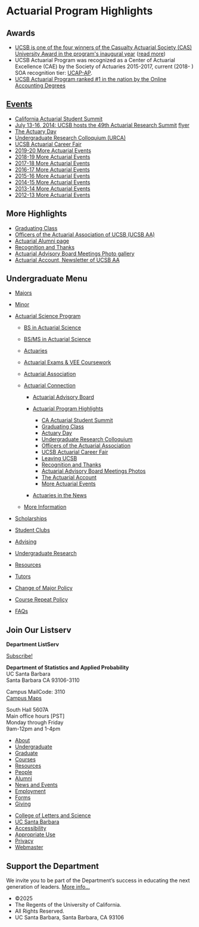 # Actuarial Program Highlights

## Awards

- [UCSB is one of the four winners of the Casualty Actuarial Society (CAS) University Award in the program's inaugural year](http://www.casact.org/press/index.cfm?fa=viewArticle&articleID=3277) ([read more](http://www.casact.org/press/index.cfm?fa=viewArticle&articleID=3305))
- UCSB Actuarial Program was recognized as a Center of Actuarial Excellence (CAE) by the Society of Actuaries 2015-2017, current (2018- ) SOA recognition tier: [UCAP-AP](https://www.soa.org/Institutions/University-of-California-Santa-Barbara.aspx).
- [UCSB Actuarial Program ranked #1 in the nation by the Online Accounting Degrees](http://www.online-accounting-degrees.net/best/top-values-bachelor-actuarial-science-degree-programs-2016/)

## [Events](http://www.soa.org/Institutions/University-of-California-Santa-Barbara.aspx)

- [California Actuarial Student Summit](/undergrad/actuarial-science/connection/highlights/summit)
- [July 13-16, 2014: UCSB hosts the 49th Actuarial Research Summit](http://www.pstat.ucsb.edu/ARC/ARC2014/index.html) [flyer](http://www.pstat.ucsb.edu/Arc%202014%20flyer-updated-10-18.pdf)
- [The Actuary Day](/undergrad/actuarial-science/connection/highlights/actuary-day)
- [Undergraduate Research Colloquium (URCA)](/undergrad/actuarial-science/connection/highlights/colloquium)
- [UCSB Actuarial Career Fair](/undergrad/actuarial-science/connection/highlights/career-fair)
- [2019-20 More Actuarial Events](https://www.pstat.ucsb.edu/undergrad/actuarial-science/connection/highlights/events/2019)
- [2018-19 More Actuarial Events](/undergrad/actuarial-science/connection/highlights/events/2018)
- [2017-18 More Actuarial Events](/undergrad/actuarial-science/connection/highlights/events/2017)
- [2016-17 More Actuarial Events](/undergrad/actuarial-science/connection/highlights/events/2016)
- [2015-16 More Actuarial Events](/undergrad/actuarial-science/connection/highlights/events/2015)
- [2014-15 More Actuarial Events](/undergrad/actuarial-science/connection/highlights/events/2014)
- [2013-14 More Actuarial Events](/undergrad/actuarial-science/connection/highlights/events/2013)
- [2012-13 More Actuarial Events](/undergrad/actuarial-science/connection/highlights/events/2012)

## More Highlights

- [Graduating Class](/undergrad/actuarial-science/connection/highlights/graduating-class)
- [Officers of the Actuarial Association of UCSB (UCSB AA)](/undergrad/actuarial-science/connection/highlights/officers)
- [Actuarial Alumni page](/undergrad/actuarial-science/connection/highlights/alumni)
- [Recognition and Thanks](/undergrad/actuarial-science/connection/highlights/recognition)
- [Actuarial Advisory Board Meetings Photo gallery](/undergrad/actuarial-science/connection/highlights/photos)
- [Actuarial Account, Newsletter of UCSB AA](/undergrad/actuarial-science/connection/highlights/actuarial-account)

## Undergraduate Menu

- [Majors](/undergrad/majors "Undergraduate Majors")
- [Minor](/undergrad/minor "Minor in Statistical Science")
- [Actuarial Science Program](/undergrad/actuarial-science "Actuarial Science Program")
  
  - [BS in Actuarial Science](/undergrad/actuarial-science/bs "BS in Actuarial Science")
  - [BS/MS in Actuarial Science](/undergrad/actuarial-science/bs-ms "BS/MS in Actuarial Science")
  - [Actuaries](/undergrad/actuarial-science/actuaries "Actuaries")
  - [Actuarial Exams &amp; VEE Coursework](/undergrad/actuarial-science/exam "Actuarial Exams & VEE Coursework")
  - [Actuarial Association](http://actuaryclub.pstat.ucsb.edu "Actuarial Association")
  - [Actuarial Connection](/undergrad/actuarial-science/connection "Actuarial Connection")
    
    - [Actuarial Advisory Board](/undergrad/actuarial-science/connection/board "Actuarial Advisory Board")
    - [Actuarial Program Highlights](/undergrad/actuarial-science/connection/highlights "Actuarial Program Highlights")
      
      - [CA Actuarial Student Summit](/undergrad/actuarial-science/connection/highlights/summit "CA Actuarial Student Summit")
      - [Graduating Class](/undergrad/actuarial-science/connection/highlights/graduating-class "Graduating Class")
      - [Actuary Day](/undergrad/actuarial-science/connection/highlights/actuary-day "Actuary Day")
      - [Undergraduate Research Colloquium](/undergrad/actuarial-science/connection/highlights/colloquium "Undergraduate Research Colloquium")
      - [Officers of the Actuarial Association](/undergrad/actuarial-science/connection/highlights/officers "Officers of the Actuarial Association")
      - [UCSB Actuarial Career Fair](/undergrad/actuarial-science/connection/highlights/career-fair "UCSB Actuarial Career Fair")
      - [Leaving UCSB](/undergrad/actuarial-science/connection/highlights/alumni "Leaving UCSB")
      - [Recognition and Thanks](/undergrad/actuarial-science/connection/highlights/recognition "Recognition and Thanks")
      - [Actuarial Advisory Board Meetings Photos](/undergrad/actuarial-science/connection/highlights/photos "Actuarial Advisory Board Meetings Photos")
      - [The Actuarial Account](/undergrad/actuarial-science/connection/highlights/actuarial-account "The Actuarial Account")
      - [More Actuarial Events](/undergrad/actuarial-science/connection/highlights/events "More Actuarial Events")
    - [Actuaries in the News](/undergrad/actuarial-science/connection/news "Actuaries in the News")
  - [More Information](/undergrad/actuarial-science/info "Actuarial Science Program - More Information")
- [Scholarships](/undergrad/scholarships "Undergraduate Scholarships")
- [Student Clubs](/undergrad/student-clubs "Student Clubs")
- [Advising](/undergrad/advising "Undergraduate Advising")
- [Undergraduate Research](/undergrad/research "Undergraduate Research")
- [Resources](/undergrad/resources "Undergraduate Resources")
- [Tutors](/undergrad/tutors "Tutors")
- [Change of Major Policy](/undergrad/major-change "Change of Major Policy")
- [Course Repeat Policy](/undergrad/course-repeat "Course Repeat Policy")
- [FAQs](/undergrad/faqs "Undergraduate FAQs")

## Join Our Listserv

**Department ListServ**

[Subscribe!](https://groups.google.com/u/1/a/pstat.ucsb.edu/g/pstat-undergrad?hl=en)

**Department of Statistics and Applied Probability**  
UC Santa Barbara  
Santa Barbara CA 93106-3110

Campus MailCode: 3110  
[Campus Maps](http://www.aw.id.ucsb.edu/maps/)

South Hall 5607A  
Main office hours \[PST]  
Monday through Friday  
9am-12pm and 1-4pm

- [About](/about "About")
- [Undergraduate](/undergrad)
- [Graduate](/graduate)
- [Courses](/courses)
- [Resources](/resources "Resources")
- [People](/people)
- [Alumni](/alumni "Undergraduate Alumni")
- [News and Events](/news)
- [Employment](/about/employment "Employment")
- [Forms](/forms "Forms")
- [Giving](/giving "Giving")

<!--THE END-->

- [College of Letters and Science](http://www.college.ucsb.edu "College of Letters and Science")
- [UC Santa Barbara](http://www.ucsb.edu "UC Santa Barbara")
- [Accessibility](/accessibility "Accessibility")
- [Appropriate Use](http://www.policy.ucsb.edu/terms_of_use/ "Appropriate Use")
- [Privacy](http://www.policy.ucsb.edu/privacy-notification/ "Privacy")
- [Webmaster](mailto:help@pstat.ucsb.edu "Webmaster")

## Support the Department

We invite you to be part of the Department’s success in educating the next generation of leaders. [More info...](/giving)

- ©2025
- The Regents of the University of California.
- All Rights Reserved.
- UC Santa Barbara, Santa Barbara, CA 93106
